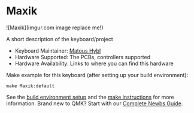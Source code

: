 # Maxik

![Maxik](imgur.com image replace me!)

A short description of the keyboard/project

* Keyboard Maintainer: [Matous Hybl](https://github.com/yourusername)
* Hardware Supported: The PCBs, controllers supported
* Hardware Availability: Links to where you can find this hardware

Make example for this keyboard (after setting up your build environment):

    make Maxik:default

See the [build environment setup](https://docs.qmk.fm/#/getting_started_build_tools) and the [make instructions](https://docs.qmk.fm/#/getting_started_make_guide) for more information. Brand new to QMK? Start with our [Complete Newbs Guide](https://docs.qmk.fm/#/newbs).
